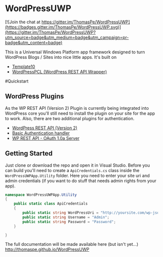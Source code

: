 # WordPressUWP

[![Join the chat at https://gitter.im/ThomasPe/WordPressUWP](https://badges.gitter.im/ThomasPe/WordPressUWP.svg)](https://gitter.im/ThomasPe/WordPressUWP?utm_source=badge&utm_medium=badge&utm_campaign=pr-badge&utm_content=badge)

This is a Universal Windows Platform app framework designed to turn WordPress Blogs / Sites into nice little apps. It's built on
* [Template10](https://github.com/Windows-XAML/Template10/wiki)
* [WordPressPCL (WordPress REST API Wrapper)](https://github.com/ThomasPe/WordPressPCL)

#Quickstart

## WordPress Plugins
As the WP REST API (Version 2) Plugin is currently being integrated into WordPress core you'll still need to install the plugin on your site for the app to work. Also, there are two additional plugins for authentication.

* [WordPress REST API (Version 2)](https://wordpress.org/plugins/rest-api/)
* [Basic Authentication handler](https://github.com/WP-API/Basic-Auth)
* [WP REST API - OAuth 1.0a Server](https://github.com/WP-API/OAuth1)

## Getting Started

Just clone or download the repo and open it in Visual Studio. Before you can build you'll need to create a `ApiCredentials.cs` class inside the `WordPressUWPApp.Utility` folder. Here you need to enter your site uri and admin credentials (if you want to do stuff that needs admin rights from your app).

```c#
namespace WordPressUWPApp.Utility
{
    public static class ApiCredentials
    {
        public static string WordPressUri = "http://yoursite.com/wp-json/wp/v2/";
        public static string Username = "Admin";
        public static string Password = "Password";
    }

}

```
    

The full documentation will be made available here (but isn't yet...) 
http://thomaspe.github.io/WordPressUWP
